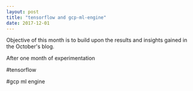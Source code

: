 ```yaml
---
layout: post
title: "tensorflow and gcp-ml-engine"
date: 2017-12-01
---
```


Objective of this month is to build upon the results and insights gained in the October's blog. 

After one month of experimentation

#tensorflow

#gcp ml engine